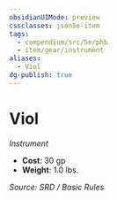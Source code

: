 ```yaml
---
obsidianUIMode: preview
cssclasses: json5e-item
tags:
  - compendium/src/5e/phb
  - item/gear/instrument
aliases:
  - Viol
dg-publish: true
---
```

# Viol
*Instrument*  

- **Cost**: 30 gp
- **Weight**: 1.0 lbs.

*Source: SRD / Basic Rules*